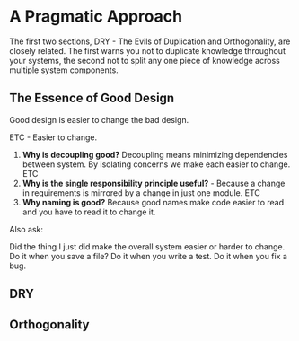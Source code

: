 # A Pragmatic Approach

The first two sections, DRY - The Evils of Duplication and Orthogonality, are closely
related. The first warns you not to duplicate knowledge throughout
your systems, the second not to split any one piece of knowledge across
multiple system components.

## The Essence of Good Design

Good design is easier to change the bad design. 

ETC - Easier to change. 

1. <b>Why is decoupling good?</b> Decoupling means minimizing dependencies between system. By isolating concerns we make each easier to change. ETC
2. <b>Why is the single responsibility principle useful?</b> - Because a change in requirements is mirrored by a change in just one module. ETC
3.  <b>Why naming is good?</b> Because good names make code easier to read and you have to read it to change it. 

Also ask:

Did the thing I just did make the overall system easier or harder to change. Do it when you save a file? Do it when you write a test. Do it when you fix a bug.

## DRY

## Orthogonality

